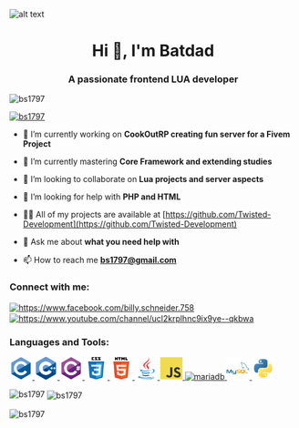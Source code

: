 ![alt text](https://camo.githubusercontent.com/4fa9a5bdefafee7e59ad2086429306dfc0c902d0db4d2d1fdfb534b1767d9f62/68747470733a2f2f646576656c6f706572732e67697068792e636f6d2f6272616e63682f6d61737465722f7374617469632f6170692d35313264333663303936363236383237313731303861333862626235633537642e676966) 
<h1 align="center">Hi 👋, I'm Batdad</h1>
<h3 align="center">A passionate frontend LUA developer</h3>

<p align="left"> <img src="https://komarev.com/ghpvc/?username=bs1797&label=Profile%20views&color=0e75b6&style=flat" alt="bs1797" /> </p>

<p align="left"> <a href="https://github.com/ryo-ma/github-profile-trophy"><img src="https://github-profile-trophy.vercel.app/?username=bs1797" alt="bs1797" /></a> </p>

- 🔭 I’m currently working on **CookOutRP creating fun server for a Fivem Project**

- 🌱 I’m currently mastering **Core Framework and extending studies**

- 👯 I’m looking to collaborate on **Lua projects and server aspects**

- 🤝 I’m looking for help with **PHP and HTML**

- 👨‍💻 All of my projects are available at [https://github.com/Twisted-Development](https://github.com/Twisted-Development)

- 💬 Ask me about **what you need help with**

- 📫 How to reach me **bs1797@gmail.com**

<h3 align="left">Connect with me:</h3>
<p align="left">
<a href="https://fb.com/https://www.facebook.com/billy.schneider.758" target="blank"><img align="center" src="https://raw.githubusercontent.com/rahuldkjain/github-profile-readme-generator/master/src/images/icons/Social/facebook.svg" alt="https://www.facebook.com/billy.schneider.758" height="30" width="40" /></a>
<a href="https://www.youtube.com/c/https://www.youtube.com/channel/ucl2krplhnc9ix9ye--qkbwa" target="blank"><img align="center" src="https://raw.githubusercontent.com/rahuldkjain/github-profile-readme-generator/master/src/images/icons/Social/youtube.svg" alt="https://www.youtube.com/channel/ucl2krplhnc9ix9ye--qkbwa" height="30" width="40" /></a>
</p>

<h3 align="left">Languages and Tools:</h3>
<p align="left"> <a href="https://www.cprogramming.com/" target="_blank" rel="noreferrer"> <img src="https://raw.githubusercontent.com/devicons/devicon/master/icons/c/c-original.svg" alt="c" width="40" height="40"/> </a> <a href="https://www.w3schools.com/cpp/" target="_blank" rel="noreferrer"> <img src="https://raw.githubusercontent.com/devicons/devicon/master/icons/cplusplus/cplusplus-original.svg" alt="cplusplus" width="40" height="40"/> </a> <a href="https://www.w3schools.com/cs/" target="_blank" rel="noreferrer"> <img src="https://raw.githubusercontent.com/devicons/devicon/master/icons/csharp/csharp-original.svg" alt="csharp" width="40" height="40"/> </a> <a href="https://www.w3schools.com/css/" target="_blank" rel="noreferrer"> <img src="https://raw.githubusercontent.com/devicons/devicon/master/icons/css3/css3-original-wordmark.svg" alt="css3" width="40" height="40"/> </a> <a href="https://www.w3.org/html/" target="_blank" rel="noreferrer"> <img src="https://raw.githubusercontent.com/devicons/devicon/master/icons/html5/html5-original-wordmark.svg" alt="html5" width="40" height="40"/> </a> <a href="https://www.java.com" target="_blank" rel="noreferrer"> <img src="https://raw.githubusercontent.com/devicons/devicon/master/icons/java/java-original.svg" alt="java" width="40" height="40"/> </a> <a href="https://developer.mozilla.org/en-US/docs/Web/JavaScript" target="_blank" rel="noreferrer"> <img src="https://raw.githubusercontent.com/devicons/devicon/master/icons/javascript/javascript-original.svg" alt="javascript" width="40" height="40"/> </a> <a href="https://mariadb.org/" target="_blank" rel="noreferrer"> <img src="https://www.vectorlogo.zone/logos/mariadb/mariadb-icon.svg" alt="mariadb" width="40" height="40"/> </a> <a href="https://www.mysql.com/" target="_blank" rel="noreferrer"> <img src="https://raw.githubusercontent.com/devicons/devicon/master/icons/mysql/mysql-original-wordmark.svg" alt="mysql" width="40" height="40"/> </a> <a href="https://www.python.org" target="_blank" rel="noreferrer"> <img src="https://raw.githubusercontent.com/devicons/devicon/master/icons/python/python-original.svg" alt="python" width="40" height="40"/> </a> </p>

<p><img align="left" src="https://github-readme-stats.vercel.app/api/top-langs?username=bs1797&show_icons=true&locale=en&layout=compact" alt="bs1797" /></p>

<p>&nbsp;<img align="center" src="https://github-readme-stats.vercel.app/api?username=bs1797&show_icons=true&locale=en" alt="bs1797" /></p>

<p><img align="center" src="https://github-readme-streak-stats.herokuapp.com/?user=bs1797&" alt="bs1797" /></p>
